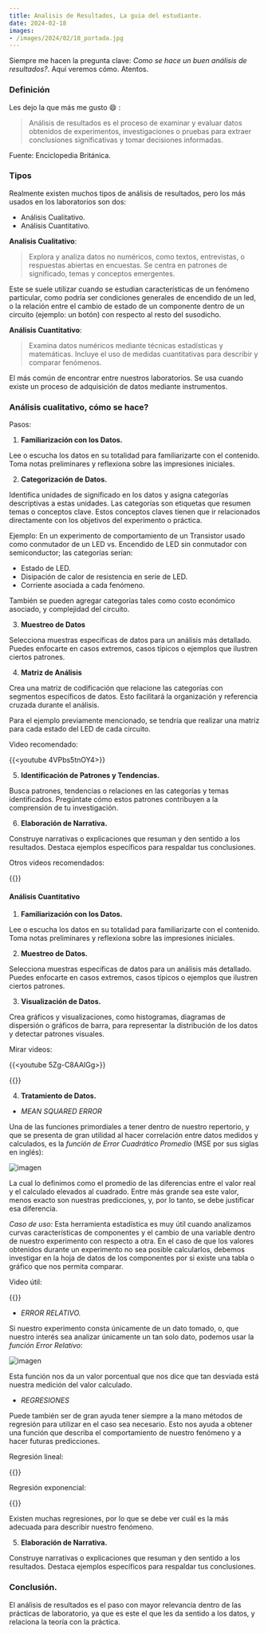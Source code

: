 ```yaml
---
title: Analisis de Resultados, La guia del estudiante.
date: 2024-02-18
images:
- /images/2024/02/18_portada.jpg
---
```


Siempre me hacen la pregunta clave: _Como se hace un buen análisis de resultados?_.
Aquí veremos cómo. Atentos.

### Definición

Les dejo la que más me gusto :smile: :

> Análisis de resultados es el proceso de examinar y evaluar datos obtenidos de experimentos, investigaciones o pruebas para extraer conclusiones significativas y tomar decisiones informadas.

Fuente: Enciclopedia Británica.

### Tipos

Realmente existen muchos tipos de análisis de resultados, pero los más usados en los laboratorios son dos:

- Análisis Cualitativo.
- Análisis Cuantitativo.

**Analisis Cualitativo**: 

> Explora y analiza datos no numéricos, como textos, entrevistas, o respuestas abiertas en encuestas. Se centra en patrones de significado, temas y conceptos emergentes.

Este se suele utilizar cuando se estudian características de un fenómeno particular, como podría ser condiciones generales de encendido de un led, o la relación entre el cambio de estado de un componente dentro de un circuito (ejemplo: un botón) con respecto al resto del susodicho.

**Análisis Cuantitativo**: 

> Examina datos numéricos mediante técnicas estadísticas y matemáticas. Incluye el uso de medidas cuantitativas para describir y comparar fenómenos.

El más común de encontrar entre nuestros laboratorios. Se usa cuando existe un proceso de adquisición de datos mediante instrumentos.

### Análisis cualitativo, cómo se hace?

Pasos:

1. **Familiarización con los Datos.**

Lee o escucha los datos en su totalidad para familiarizarte con el contenido. Toma notas preliminares y reflexiona sobre las impresiones iniciales.

2. **Categorización de Datos.**

Identifica unidades de significado en los datos y asigna categorías descriptivas a estas unidades. Las categorías son etiquetas que resumen temas o conceptos clave. Estos conceptos claves tienen que ir relacionados directamente con los objetivos del experimento o práctica.

Ejemplo: En un experimento de comportamiento de un Transistor usado como conmutador de un LED vs. Encendido de LED sin conmutador con semiconductor; las categorías serían:

- Estado de LED.
- Disipación de calor de resistencia en serie de LED.
- Corriente asociada a cada fenómeno.

También se pueden agregar categorías tales como costo económico asociado, y complejidad del circuito.

3. **Muestreo de Datos**

Selecciona muestras específicas de datos para un análisis más detallado. Puedes enfocarte en casos extremos, casos típicos o ejemplos que ilustren ciertos patrones.

4. **Matriz de Análisis**

Crea una matriz de codificación que relacione las categorías con segmentos específicos de datos. Esto facilitará la organización y referencia cruzada durante el análisis.

Para el ejemplo previamente mencionado, se tendría que realizar una matriz para cada estado del LED de cada circuito.

Video recomendado:

{{<youtube 4VPbs5tnOY4>}}

5. **Identificación de Patrones y Tendencias.**

Busca patrones, tendencias o relaciones en las categorías y temas identificados. Pregúntate cómo estos patrones contribuyen a la comprensión de tu investigación.

6. **Elaboración de Narrativa.**

Construye narrativas o explicaciones que resuman y den sentido a los resultados. Destaca ejemplos específicos para respaldar tus conclusiones.


Otros videos recomendados:

{{<youtube w8UD6lRAF0E>}}


#### Análisis Cuantitativo

1. **Familiarización con los Datos.**

Lee o escucha los datos en su totalidad para familiarizarte con el contenido. Toma notas preliminares y reflexiona sobre las impresiones iniciales.

2. **Muestreo de Datos.**

Selecciona muestras específicas de datos para un análisis más detallado. Puedes enfocarte en casos extremos, casos típicos o ejemplos que ilustren ciertos patrones.

3. **Visualización de Datos.**

Crea gráficos y visualizaciones, como histogramas, diagramas de dispersión o gráficos de barra, para representar la distribución de los datos y detectar patrones visuales.

Mirar videos: 

{{<youtube 5Zg-C8AAIGg>}}

{{<youtube c2Al5e8yzQQ>}}
 

4. **Tratamiento de Datos.**

- *MEAN SQUARED ERROR*

Una de las funciones primordiales a tener dentro de nuestro repertorio, y que se presenta de gran utilidad al hacer correlación entre datos medidos y calculados, es la *función de Error Cuadrático Promedio* (MSE por sus siglas en inglés):

![imagen](/images/2024/02/18_errorabsolutopromedio.png)

La cual lo definimos como el promedio de las diferencias entre el valor real y el calculado elevados al cuadrado. Entre más grande sea este valor, menos exacto son nuestras predicciones, y, por lo tanto, se debe justificar esa diferencia.

*Caso de uso:* Esta herramienta estadística es muy útil cuando analizamos curvas características de componentes y el cambio de una variable dentro de nuestro experimento con respecto a otra. En el caso de que los valores obtenidos durante un experimento no sea posible calcularlos, debemos investigar en la hoja de datos de los componentes por si existe una tabla o gráfico que nos permita comparar. 

Video útil:

{{<youtube beIgcdf0YDE>}}

- *ERROR RELATIVO.*

Si nuestro experimento consta únicamente de un dato tomado, o, que nuestro interés sea analizar únicamente un tan solo dato, podemos usar la *función Error Relativo*: 

![imagen](/images/2024/02/18_errorrelativo.png)

Esta función nos da un valor porcentual que nos dice que tan desviada está nuestra medición del valor calculado.

- *REGRESIONES*

Puede también ser de gran ayuda tener siempre a la mano métodos de regresión para utilizar en el caso sea necesario. Esto nos ayuda a obtener una función que describa el comportamiento de nuestro fenómeno y a hacer futuras predicciones.

Regresión lineal:

{{<youtube znzV1cyH5Gs>}}

Regresión exponencial:

{{<youtube s85-2syA52A>}}

Existen muchas regresiones, por lo que se debe ver cuál es la más adecuada para describir nuestro fenómeno.

5. **Elaboración de Narrativa.**

Construye narrativas o explicaciones que resuman y den sentido a los resultados. Destaca ejemplos específicos para respaldar tus conclusiones.


### Conclusión.

El análisis de resultados es el paso con mayor relevancia dentro de las prácticas de laboratorio, ya que es este el que les da sentido a los datos, y relaciona la teoría con la práctica.
